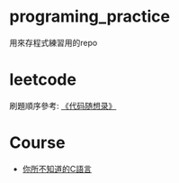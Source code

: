 # programing_practice
用來存程式練習用的repo






# leetcode

刷題順序參考: [《代码随想录》](https://github.com/youngyangyang04/leetcode-master?tab=readme-ov-file)


# Course
* [你所不知道的C語言](/course/你所不知道的C語言/README.md)


